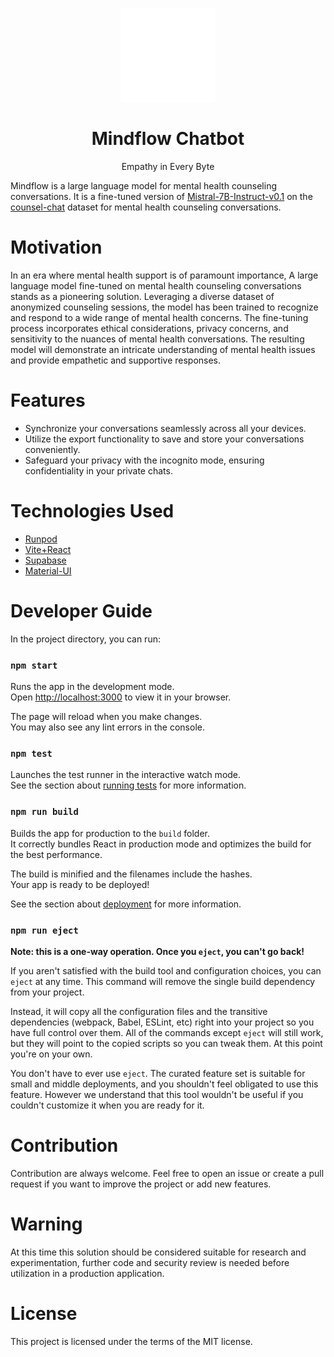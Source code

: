 <p align="center">
  <a href="#">
    
  </a>
 <p align="center">
   <img width="150" height="150" src="public/pwa-512x512.png" alt="Logo">
  </p>
  <h1 align="center"><b>Mindflow Chatbot</b></h1>
  <p align="center">
  Empathy in Every Byte
    
  </p>
  
</p>

Mindflow is a large language model for mental health counseling conversations. It is a fine-tuned version of [Mistral-7B-Instruct-v0.1](https://huggingface.co/mistralai/Mistral-7B-Instruct-v0.1) on the [counsel-chat](https://huggingface.co/datasets/nbertagnolli/counsel-chat) dataset for mental health counseling conversations.


# Motivation

In an era where mental health support is of paramount importance, A large language model fine-tuned on mental health counseling conversations stands as a pioneering solution. Leveraging a diverse dataset of anonymized counseling sessions, the model has been trained to recognize and respond to a wide range of mental health concerns. The fine-tuning process incorporates ethical considerations, privacy concerns, and sensitivity to the nuances of mental health conversations. The resulting model will demonstrate an intricate understanding of mental health issues and provide empathetic and supportive responses.

# Features

- Synchronize your conversations seamlessly across all your devices.
- Utilize the export functionality to save and store your conversations conveniently.
- Safeguard your privacy with the incognito mode, ensuring confidentiality in your private chats.

# Technologies Used

- <a href="https://runpod.io/">Runpod</a>
- <a href="https://vitejs.dev/">Vite+React</a>
- <a href="https://supabase.com/">Supabase</a>
- <a href="https://mui.com/">Material-UI</a>


# Developer Guide



In the project directory, you can run:

### `npm start`

Runs the app in the development mode.\
Open [http://localhost:3000](http://localhost:3000) to view it in your browser.

The page will reload when you make changes.\
You may also see any lint errors in the console.

### `npm test`

Launches the test runner in the interactive watch mode.\
See the section about [running tests](https://facebook.github.io/create-react-app/docs/running-tests) for more information.

### `npm run build`

Builds the app for production to the `build` folder.\
It correctly bundles React in production mode and optimizes the build for the best performance.

The build is minified and the filenames include the hashes.\
Your app is ready to be deployed!

See the section about [deployment](https://facebook.github.io/create-react-app/docs/deployment) for more information.

### `npm run eject`

**Note: this is a one-way operation. Once you `eject`, you can't go back!**

If you aren't satisfied with the build tool and configuration choices, you can `eject` at any time. This command will remove the single build dependency from your project.

Instead, it will copy all the configuration files and the transitive dependencies (webpack, Babel, ESLint, etc) right into your project so you have full control over them. All of the commands except `eject` will still work, but they will point to the copied scripts so you can tweak them. At this point you're on your own.

You don't have to ever use `eject`. The curated feature set is suitable for small and middle deployments, and you shouldn't feel obligated to use this feature. However we understand that this tool wouldn't be useful if you couldn't customize it when you are ready for it.



# Contribution
Contribution are always welcome. Feel free to open an issue or create a pull request if you want to improve the project or add new features.

# Warning
 At this time this solution should be considered suitable for research and experimentation, further code and security review is needed before utilization in a production application.

# License
This project is licensed under the terms of the MIT license.
